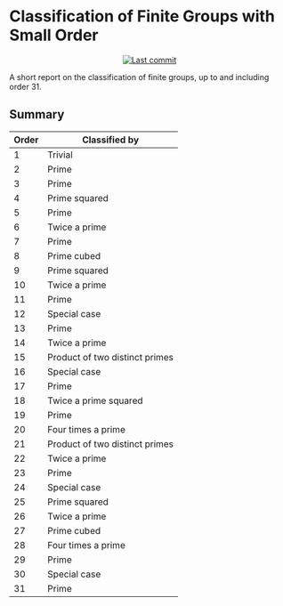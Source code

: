 # Classification of Finite Groups with Small Order

<div align="center">
<a href="https://github.com/Bodleum/dissertation">
      <img alt="Last commit" src="https://img.shields.io/github/last-commit/Bodleum/dissertation?style=for-the-badge&logo=git&color=blue&logoColor=dark orange&labelColor=302D41"/>
    </a>
</div>

A short report on the classification of finite groups, up to and including order 31.

## Summary

| Order | Classified by                  |
| ----- | ------------------------------ |
| 1     | Trivial                        |
| 2     | Prime                          |
| 3     | Prime                          |
| 4     | Prime squared                  |
| 5     | Prime                          |
| 6     | Twice a prime                  |
| 7     | Prime                          |
| 8     | Prime cubed                    |
| 9     | Prime squared                  |
| 10    | Twice a prime                  |
| 11    | Prime                          |
| 12    | Special case                   |
| 13    | Prime                          |
| 14    | Twice a prime                  |
| 15    | Product of two distinct primes |
| 16    | Special case                   |
| 17    | Prime                          |
| 18    | Twice a prime squared          |
| 19    | Prime                          |
| 20    | Four times a prime             |
| 21    | Product of two distinct primes |
| 22    | Twice a prime                  |
| 23    | Prime                          |
| 24    | Special case                   |
| 25    | Prime squared                  |
| 26    | Twice a prime                  |
| 27    | Prime cubed                    |
| 28    | Four times a prime             |
| 29    | Prime                          |
| 30    | Special case                   |
| 31    | Prime                          |

